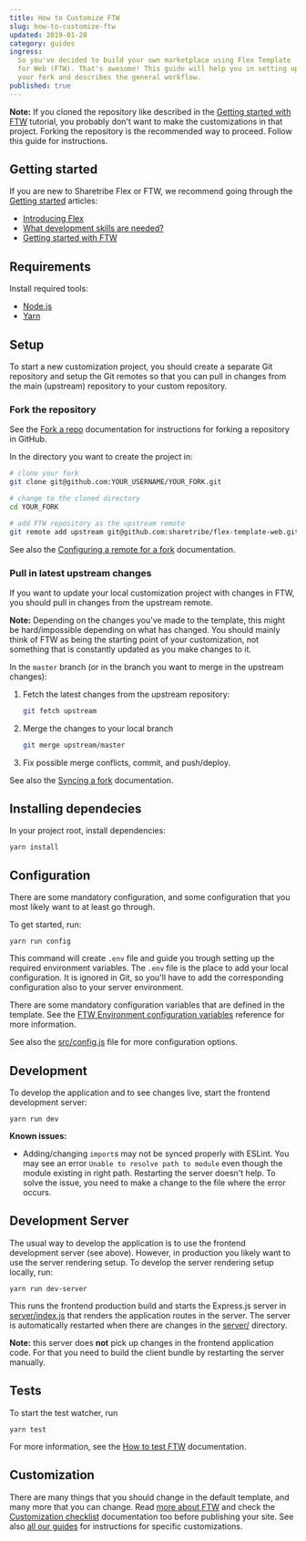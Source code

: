 ```yaml
---
title: How to Customize FTW
slug: how-to-customize-ftw
updated: 2019-01-28
category: guides
ingress:
  So you've decided to build your own marketplace using Flex Template
  for Web (FTW). That's awesome! This guide will help you in setting up
  your fork and describes the general workflow.
published: true
---
```


**Note:** If you cloned the repository like described in the
[Getting started with FTW](/tutorials/getting-started-with-ftw/)
tutorial, you probably don't want to make the customizations in that
project. Forking the repository is the recommended way to proceed.
Follow this guide for instructions.

## Getting started

If you are new to Sharetribe Flex or FTW, we recommend going through the
[Getting started](/background/getting-started/) articles:

- [Introducing Flex](/background/introducing-flex/)
- [What development skills are needed?](/background/development-skills/)
- [Getting started with FTW](/tutorials/getting-started-with-ftw/)

## Requirements

Install required tools:

- [Node.js](https://nodejs.org/)
- [Yarn](https://yarnpkg.com/)

## Setup

To start a new customization project, you should create a separate Git
repository and setup the Git remotes so that you can pull in changes
from the main (upstream) repository to your custom repository.

### Fork the repository

See the [Fork a repo](https://help.github.com/articles/fork-a-repo/)
documentation for instructions for forking a repository in GitHub.

In the directory you want to create the project in:

```sh
# clone your fork
git clone git@github.com:YOUR_USERNAME/YOUR_FORK.git

# change to the cloned directory
cd YOUR_FORK

# add FTW repository as the upstream remote
git remote add upstream git@github.com:sharetribe/flex-template-web.git
```

See also the
[Configuring a remote for a fork](https://help.github.com/articles/configuring-a-remote-for-a-fork/)
documentation.

### Pull in latest upstream changes

If you want to update your local customization project with changes in
FTW, you should pull in changes from the upstream remote.

**Note:** Depending on the changes you've made to the template, this
might be hard/impossible depending on what has changed. You should
mainly think of FTW as being the starting point of your customization,
not something that is constantly updated as you make changes to it.

In the `master` branch (or in the branch you want to merge in the
upstream changes):

1.  Fetch the latest changes from the upstream repository:

    ```sh
    git fetch upstream
    ```

1.  Merge the changes to your local branch

    ```sh
    git merge upstream/master
    ```

1.  Fix possible merge conflicts, commit, and push/deploy.

See also the
[Syncing a fork](https://help.github.com/articles/syncing-a-fork/)
documentation.

## Installing dependecies

In your project root, install dependencies:

    yarn install

## Configuration

There are some mandatory configuration, and some configuration that you
most likely want to at least go through.

To get started, run:

    yarn run config

This command will create `.env` file and guide you trough setting up the
required environment variables. The `.env` file is the place to add your
local configuration. It is ignored in Git, so you'll have to add the
corresponding configuration also to your server environment.

There are some mandatory configuration variables that are defined in the
template. See the
[FTW Environment configuration variables](/references/ftw-env/)
reference for more information.

See also the
[src/config.js](https://github.com/sharetribe/flex-template-web/blob/master/src/config.js)
file for more configuration options.

## Development

To develop the application and to see changes live, start the frontend
development server:

    yarn run dev

**Known issues:**

- Adding/changing `import`s may not be synced properly with ESLint. You
  may see an error `Unable to resolve path to module` even though the
  module existing in right path. Restarting the server doesn't help. To
  solve the issue, you need to make a change to the file where the error
  occurs.

## Development Server

The usual way to develop the application is to use the frontend
development server (see above). However, in production you likely want
to use the server rendering setup. To develop the server rendering setup
locally, run:

    yarn run dev-server

This runs the frontend production build and starts the Express.js server
in
[server/index.js](https://github.com/sharetribe/flex-template-web/blob/master/server/index.js)
that renders the application routes in the server. The server is
automatically restarted when there are changes in the
[server/](https://github.com/sharetribe/flex-template-web/tree/master/server)
directory.

**Note:** this server does **not** pick up changes in the frontend
application code. For that you need to build the client bundle by
restarting the server manually.

## Tests

To start the test watcher, run

    yarn test

For more information, see the
[How to test FTW](/guides/how-to-test-ftw/) documentation.

## Customization

There are many things that you should change in the default template,
and many more that you can change. Read
[more about FTW](/references/ftw/) and check the
[Customization checklist](https://github.com/sharetribe/flex-template-web/blob/master/docs/customization-checklist.md)
documentation too before publishing your site. See also
[all our guides](/guides/) for instructions for specific customizations.
